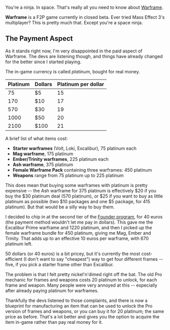You're a ninja. In space. That's really all you need to know about [Warframe].

<!-- more -->

**Warframe** is a F2P game currently in closed beta. Ever tried Mass Effect 3's multiplayer? This is pretty much that. Except you're a space ninja.

## The Payment Aspect

As it stands right now, I'm very disappointed in the paid aspect of Warframe. The devs are listening though, and things have already changed for the better since I started playing.

The in-game currency is called *platinum*, bought for real money.

| Platinum | Dollars | Platinum per dollar |
| -------- | ------- | ------------------- |
| 75       | $5      | 15                  |
| 170      | $10     | 17                  |
| 570      | $30     | 19                  |
| 1000     | $50     | 20                  |
| 2100     | $100    | 21                  |

A brief list of what items cost:

* **Starter warframes** (Volt, Loki, Excalibur), 75 platinum each
* **Mag warframe**, 175 platinum
* **Ember/Trinity warframes**, 225 platinum each
* **Ash warframe**, 375 platinum
* **Female Warframe Pack** containing three warframes: 450 platinum
* **Weapons** range from 75 platinum up to 225 platinum

This does mean that buying some warframes with platinum is pretty expensive -- the Ash warframe for 375 platinum is effectively $20 if you buy the $30 platinum deal (570 platinum), or $25 if you want to buy as little platinum as possible (two $10 packages and one $5 package, for 415 platinum). But that would be a silly way to buy them.

I decided to chip in at the second tier of the [Founder program][founder], for 40 euros (the payment method wouldn't let me pay in dollars). This gave me the Excalibur Prime warframe and 1220 platinum, and then I picked up the female warframe bundle for 450 platinum, giving me Mag, Ember and Trinity. That adds up to an effective 10 euros per warframe, with 670 platinum left.

50 dollars (or 40 euros) is a bit pricey, but it's currently the most cost-efficient (I don't want to say "cheapest") way to get four different frames -- five, if you pick a starter frame other than Excalibur.

The problem is that I felt pretty nickel'n'dimed right off the bat. The old Pro mechanic for frames and weapons costs 20 platinum to unlock, for each frame and weapon. Many people were very annoyed at this -- especially after already paying platinum for warframes.

Thankfully the devs listened to those complaints, and there is now a blueprint for manufacturing an item that can be used to unlock the Pro version of frames and weapons, or you can buy it for 20 platinum; the same price as before. That's a lot better and gives you the option to acquire the item in-game rather than pay real money for it.

[Warframe]: http://warframe.com/
[founder]: https://warframe.com/founders
[frames]: https://warframe.com/game/warframes
[mag]: https://warframe.com/game/warframes/mag
